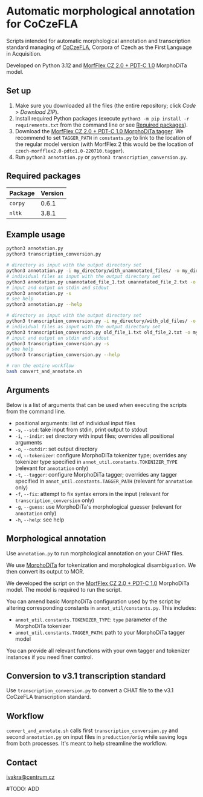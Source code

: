 # Automatic morphological annotation for CoCzeFLA

Scripts intended for automatic morphological annotation and transcription standard managing of [CoCzeFLA](https://coczefla.ff.cuni.cz/), Corpora of Czech as the First Language in Acquisition.

Developed on Python 3.12 and [MorfFlex CZ 2.0 + PDT-C 1.0](https://lindat.cz/repository/xmlui/handle/11234/1-4794) MorphoDiTa model.

## Set up

1. Make sure you downloaded all the files (the entire repository; click *Code* > *Download ZIP*).
2. Install required Python packages (execute `python3 -m pip install -r requirements.txt` from the command line or see [Required packages](#required-packages)).
3. Download the [MorfFlex CZ 2.0 + PDT-C 1.0 MorphoDiTa tagger](https://lindat.cz/repository/xmlui/handle/11234/1-4794). We recommend to set `TAGGER_PATH` in `constants.py` to link to the location of the regular model version (with MorfFlex 2 this would be the location of `czech-morfflex2.0-pdtc1.0-220710.tagger`).
4. Run `python3 annotation.py` or `python3 transcription_conversion.py`.

## Required packages

| Package | Version |
| ------- | ------- |
| `corpy` | 0.6.1   |
| `nltk`  | 3.8.1   |

## Example usage

```bash
python3 annotation.py
python3 transcription_conversion.py

# directory as input with the output directory set
python3 annotation.py -i my_directory/with_unannotated_files/ -o my_directory/with_annotated_files/
# individual files as input with the output directory set
python3 annotation.py unannotated_file_1.txt unannotated_file_2.txt -o my_directory/with_annotated_files/
# input and output on stdin and stdout
python3 annotation.py -s
# see help
python3 annotation.py --help

# directory as input with the output directory set
python3 transcription_conversion.py -i my_directory/with_old_files/ -o my_directory/with_converted_files/
# individual files as input with the output directory set
python3 transcription_conversion.py old_file_1.txt old_file_2.txt -o my_directory/with_converted_files/
# input and output on stdin and stdout
python3 transcription_conversion.py -s
# see help
python3 transcription_conversion.py --help

# run the entire workflow
bash convert_and_annotate.sh
```

## Arguments

Below is a list of arguments that can be used when executing the scripts from the command line.

- positional arguments: list of individual input files
- `-s`, `--std`: take input from stdin, print output to stdout
- `-i`, `--indir`: set directory with input files; overrides all positional arguments
- `-o`, `--outdir`: set output directory
- `-d`, `--tokenizer`: configure MorphoDiTa tokenizer type; overrides any tokenizer type specified in `annot_util.constants.TOKENIZER_TYPE` (relevant for `annotation` only)
- `-t`, `--tagger`: configure MorphoDiTa tagger; overrides any tagger specified in `annot_util.constants.TAGGER_PATH` (relevant for `annotation` only)
- `-f`, `--fix`: attempt to fix syntax errors in the input (relevant for `transcription_conversion` only)
- `-g`, `--guess`: use MorphoDiTa's morphological guesser (relevant for `annotation` only)
- `-h`, `--help`: see help

## Morphological annotation

Use `annotation.py` to run morphological annotation on your CHAT files.

We use [MorphoDiTa](https://ufal.mff.cuni.cz/morphodita) for tokenization and morphological disambiguation. We then convert its output to MOR.

We developed the script on the [MorfFlex CZ 2.0 + PDT-C 1.0](https://lindat.cz/repository/xmlui/handle/11234/1-4794) MorphoDiTa model. The model is required to run the script.

You can amend basic MorphoDiTa configuration used by the script by altering corresponding constants in `annot_util/constants.py`. This includes:

- `annot_util.constants.TOKENIZER_TYPE`: `type` parameter of the MorphoDiTa tokenizer
- `annot_util.constants.TAGGER_PATH`: path to your MorphoDiTa tagger model

You can provide all relevant functions with your own tagger and tokenizer instances if you need finer control.

## Conversion to v3.1 transcription standard

Use `transcription_conversion.py` to convert a CHAT file to the v3.1 CoCzeFLA transcription standard.

## Workflow

`convert_and_annotate.sh` calls first `transcription_conversion.py` and second `annotation.py` on input files in `production/orig` while saving logs from both processes. It's meant to help streamline the workflow.

## Contact

<ivakra@centrum.cz>

#TODO: ADD